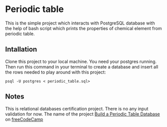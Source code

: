 # Periodic table
This is the simple project which interacts with PostgreSQL database with the help of bash script which prints the properties of chemical element from periodic table.

## Intallation
Clone this project to your local machine. You need your postgres running. Then run this command in your terminal to create a database and insert all the rows needed to play around with this project:

```
psql -U postgres < periodic_table.sql>
```

## Notes
This is relational databases certification project. There is no any input validation for now. The name of the project [Build a Periodic Table Database](https://www.freecodecamp.org/learn/relational-database/build-a-periodic-table-database-project/build-a-periodic-table-database) on [freeCodeCamp](https://www.freecodecamp.org)